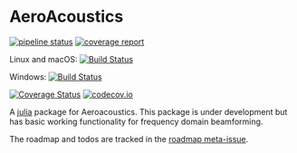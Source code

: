 # AeroAcoustics

[![pipeline status](https://gitlab.windenergy.dtu.dk/ollyl/AeroAcoustics.jl/badges/master/pipeline.svg)](https://gitlab.windenergy.dtu.dk/ollyl/AeroAcoustics.jl/commits/master)
[![coverage report](https://gitlab.windenergy.dtu.dk/ollyl/AeroAcoustics.jl/badges/master/coverage.svg)](https://gitlab.windenergy.dtu.dk/ollyl/AeroAcoustics.jl/commits/master)

Linux and macOS: [![Build Status](https://travis-ci.org/1oly/AeroAcoustics.jl.svg?branch=master)](https://travis-ci.org/1oly/AeroAcoustics.jl)

Windows: [![Build Status](https://ci.appveyor.com/api/projects/status/github/1oly/AeroAcoustics.jl?branch=master&svg=true)](https://ci.appveyor.com/project/1oly/aeroacoustics-jl/branch/master)

[![Coverage Status](https://coveralls.io/repos/1oly/AeroAcoustics.jl/badge.svg?branch=master)](https://coveralls.io/r/1oly/AeroAcoustics.jl?branch=master)
[![codecov.io](http://codecov.io/github/1oly/AeroAcoustics.jl/coverage.svg?branch=master)](http://codecov.io/github/1oly/AeroAcoustics.jl?branch=master)


A [julia](http://julialang.org) package for Aeroacoustics. This package is under development but has basic working functionality for frequency domain beamforming.

The roadmap and todos are tracked in the [roadmap meta-issue](https://gitlab.windenergy.dtu.dk/ollyl/AeroAcoustics.jl/issues/1).
